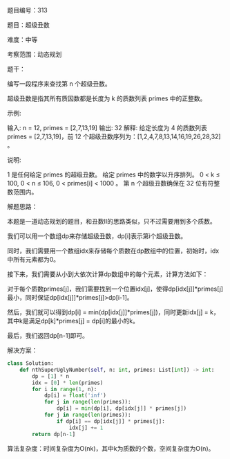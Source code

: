题目编号：313

题目：超级丑数

难度：中等

考察范围：动态规划

题干：

编写一段程序来查找第 n 个超级丑数。

超级丑数是指其所有质因数都是长度为 k 的质数列表 primes 中的正整数。

示例:

输入: n = 12, primes = [2,7,13,19]
输出: 32 
解释: 给定长度为 4 的质数列表 primes = [2,7,13,19]，前 12 个超级丑数序列为：[1,2,4,7,8,13,14,16,19,26,28,32] 。

说明:

1 是任何给定 primes 的超级丑数。
 给定 primes 中的数字以升序排列。
0 < k ≤ 100, 0 < n ≤ 106, 0 < primes[i] < 1000 。
第 n 个超级丑数确保在 32 位有符整数范围内。

解题思路：

本题是一道动态规划的题目，和丑数II的思路类似，只不过需要用到多个质数。

我们可以用一个数组dp来存储超级丑数，dp[i]表示第i个超级丑数。

同时，我们需要用一个数组idx来存储每个质数在dp数组中的位置，初始时，idx中所有元素都为0。

接下来，我们需要从小到大依次计算dp数组中的每个元素，计算方法如下：

对于每个质数primes[j]，我们需要找到一个位置idx[j]，使得dp[idx[j]]*primes[j]最小，同时保证dp[idx[j]]*primes[j]>dp[i-1]。

然后，我们就可以得到dp[i] = min(dp[idx[j]]*primes[j])，同时更新idx[j] = k，其中k是满足dp[k]*primes[j] = dp[i]的最小的k。

最后，我们返回dp[n-1]即可。

解决方案：

```python
class Solution:
    def nthSuperUglyNumber(self, n: int, primes: List[int]) -> int:
        dp = [1] * n
        idx = [0] * len(primes)
        for i in range(1, n):
            dp[i] = float('inf')
            for j in range(len(primes)):
                dp[i] = min(dp[i], dp[idx[j]] * primes[j])
            for j in range(len(primes)):
                if dp[i] == dp[idx[j]] * primes[j]:
                    idx[j] += 1
        return dp[n-1]
```

算法复杂度：时间复杂度为O(nk)，其中k为质数的个数，空间复杂度为O(n)。